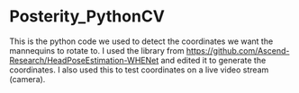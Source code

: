 # Posterity_PythonCV

This is the python code we used to detect the coordinates we want the mannequins to rotate to. I used the library from https://github.com/Ascend-Research/HeadPoseEstimation-WHENet and edited it to generate the coordinates. I also used this to test coordinates on a live video stream (camera).